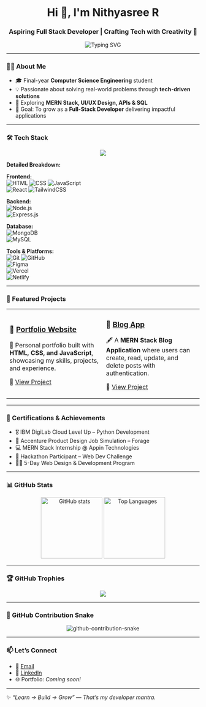 <h1 align="center">Hi 👋, I'm Nithyasree R</h1>
<h3 align="center">Aspiring Full Stack Developer | Crafting Tech with Creativity 🚀</h3>

<p align="center">
  <img src="https://readme-typing-svg.demolab.com?font=Fira+Code&size=22&pause=1000&center=true&vCenter=true&width=480&lines=Welcome+to+my+GitHub+profile!;MERN+Stack+Developer+in+the+making;Passionate+about+UI%2FUX+and+Web+Apps;Let's+build+something+amazing+%F0%9F%9A%80" alt="Typing SVG" />
</p>

---

### 👩‍💻 About Me  

- 🎓 Final-year **Computer Science Engineering** student  
- 💡 Passionate about solving real-world problems through **tech-driven solutions**  
- 🧩 Exploring **MERN Stack, UI/UX Design, APIs & SQL**  
- 🎯 Goal: To grow as a **Full-Stack Developer** delivering impactful applications  


---

### 🛠️ Tech Stack  

<p align="center">
  <img src="https://skillicons.dev/icons?i=html,css,js,react,nodejs,express,mongodb,mysql,tailwind,figma,git,github,vscode,vercel,netlify" />
</p>

**Detailed Breakdown:**  

**Frontend:**  
![HTML](https://img.shields.io/badge/-HTML5-E34F26?logo=html5&logoColor=fff) 
![CSS](https://img.shields.io/badge/-CSS3-1572B6?logo=css3) 
![JavaScript](https://img.shields.io/badge/-JavaScript-F7DF1E?logo=javascript&logoColor=000)  
![React](https://img.shields.io/badge/-React-61DAFB?logo=react&logoColor=000) 
![TailwindCSS](https://img.shields.io/badge/-TailwindCSS-38B2AC?logo=tailwind-css&logoColor=fff)  

**Backend:**  
![Node.js](https://img.shields.io/badge/-Node.js-339933?logo=node.js&logoColor=fff)  
![Express.js](https://img.shields.io/badge/-Express.js-000000?logo=express&logoColor=fff)  

**Database:**  
![MongoDB](https://img.shields.io/badge/-MongoDB-47A248?logo=mongodb&logoColor=fff)  
![MySQL](https://img.shields.io/badge/-MySQL-4479A1?logo=mysql&logoColor=fff)  

**Tools & Platforms:**  
![Git](https://img.shields.io/badge/-Git-F05032?logo=git&logoColor=fff) 
![GitHub](https://img.shields.io/badge/-GitHub-181717?logo=github)  
![Figma](https://img.shields.io/badge/-Figma-F24E1E?logo=figma&logoColor=fff)  
![Vercel](https://img.shields.io/badge/-Vercel-000?logo=vercel)  
![Netlify](https://img.shields.io/badge/-Netlify-00C7B7?logo=netlify&logoColor=fff)  

---

### 🌟 Featured Projects  

<div align="center">

<table>
<tr>
<td width="50%">
  
### 📂 [Portfolio Website](https://github.com/nithyasreeee/portfolio.git)  
🚀 Personal portfolio built with **HTML, CSS, and JavaScript**, showcasing my skills, projects, and experience.  

🔗 [View Project](https://github.com/nithyasreeee/portfolio.git)

</td>
<td width="50%">

### 📝 [Blog App](https://github.com/nithyasreeee/blog-app.git)  
🖋️ A **MERN Stack Blog Application** where users can create, read, update, and delete posts with authentication.  

🔗 [View Project](https://github.com/nithyasreeee/blog-app.git)

</td>
</tr>
</table>

</div>

---

### 🏅 Certifications & Achievements  

- 🎖️ IBM DigiLab Cloud Level Up – Python Development  
- 💼 Accenture Product Design Job Simulation – Forage  
- 💻 MERN Stack Internship @ Appin Technologies  
- 🚀 Hackathon Participant – Web Dev Challenge  
- 👩‍🎓 5-Day Web Design & Development Program  

---

### 📊 GitHub Stats  

<p align="center">
  <img src="https://github-readme-stats.vercel.app/api?username=Nithyasreeee&show_icons=true&theme=radical" alt="GitHub stats" height="160"/>
  <img src="https://github-readme-stats.vercel.app/api/top-langs/?username=Nithyasreeee&layout=compact&theme=radical" alt="Top Languages" height="160"/>
</p>

---

### 🏆 GitHub Trophies  

<p align="center">
  <img src="https://github-profile-trophy.vercel.app/?username=Nithyasreeee&theme=radical&no-frame=true&margin-w=10&row=2&column=3" />
</p>

---

### 🐍 GitHub Contribution Snake  
<p align="center">
  <picture>
    <source media="(prefers-color-scheme: dark)" srcset="https://raw.githubusercontent.com/nithyasreeee/nithyasreeee/output/github-contribution-grid-snake-dark.svg" />
    <source media="(prefers-color-scheme: light)" srcset="https://raw.githubusercontent.com/nithyasreeee/nithyasreeee/output/github-contribution-grid-snake.svg" />
    <img alt="github-contribution-snake" src="https://raw.githubusercontent.com/nithyasreeee/nithyasreeee/output/github-contribution-grid-snake.svg" />
  </picture>
</p>

---

### 📫 Let’s Connect  

- 📧 [Email](mailto:nithyasreerajaram16459@gmail.com)  
- 💼 [LinkedIn](https://www.linkedin.com/in/nithyasree3018/)  
- 🌐 Portfolio: *Coming soon!*  

---

✨ *“Learn → Build → Grow” — That’s my developer mantra.*

